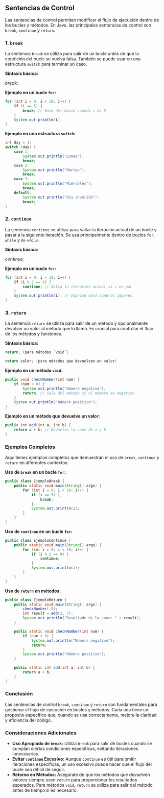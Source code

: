 ## Sentencias de Control

Las sentencias de control permiten modificar el flujo de ejecución dentro de los bucles y métodos. En Java, las principales sentencias de control son `break`, `continue` y `return`.

### 1. `break`

La sentencia `break` se utiliza para salir de un bucle antes de que la condición del bucle se vuelva falsa. También se puede usar en una estructura `switch` para terminar un caso.

**Sintaxis básica:**

*break;*

**Ejemplo en un bucle `for`:**
```java
for (int i = 0; i < 10; i++) {
    if (i == 5) {
        break; // Sale del bucle cuando i es 5
    }
    System.out.println(i);
}
```
**Ejemplo en una estructura `switch`:**
```java
int day = 3;
switch (day) {
    case 1:
        System.out.println("Lunes");
        break;
    case 2:
        System.out.println("Martes");
        break;
    case 3:
        System.out.println("Miércoles");
        break;
    default:
        System.out.println("Día inválido");
        break;
}
```
### 2. `continue`

La sentencia `continue` se utiliza para saltar la iteración actual de un bucle y pasar a la siguiente iteración. Se usa principalmente dentro de bucles `for`, `while` y `do-while`.

**Sintaxis básica:**

*continue;*

**Ejemplo en un bucle `for`:**
```java
for (int i = 0; i < 10; i++) {
    if (i % 2 == 0) {
        continue; // Salta la iteración actual si i es par
    }
    System.out.println(i); // Imprime solo números impares
}
```
### 3. `return`

La sentencia `return` se utiliza para salir de un método y opcionalmente devolver un valor al método que lo llamó. Es crucial para controlar el flujo de los métodos y funciones.

**Sintaxis básica:**
```java
return; (para métodos `void`)

return valor; (para métodos que devuelven un valor)
```
**Ejemplo en un método `void`:**

```java
public void checkNumber(int num) {
    if (num < 0) {
        System.out.println("Número negativo");
        return; // Sale del método si el número es negativo
    }
    System.out.println("Número positivo");
}
```

**Ejemplo en un método que devuelve un valor:**

```java
public int add(int a, int b) {
    return a + b; // Devuelve la suma de a y b
}
```

### Ejemplos Completos

Aquí tienes ejemplos completos que demuestran el uso de `break`, `continue` y `return` en diferentes contextos:

**Uso de `break` en un bucle `for`:**

```java
public class EjemploBreak {
    public static void main(String[] args) {
        for (int i = 0; i < 10; i++) {
            if (i == 5) {
                break;
            }
            System.out.println(i);
        }
    }
}
```

**Uso de `continue` en un bucle `for`:**

```java
public class EjemploContinue {
    public static void main(String[] args) {
        for (int i = 0; i < 10; i++) {
            if (i % 2 == 0) {
                continue;
            }
            System.out.println(i);
        }
    }
}
```

**Uso de `return` en métodos:**

```java
public class EjemploReturn {
    public static void main(String[] args) {
        checkNumber(-5);
        int result = add(3, 7);
        System.out.println("Resultado de la suma: " + result);
    }

    public static void checkNumber(int num) {
        if (num < 0) {
            System.out.println("Número negativo");
            return;
        }
        System.out.println("Número positivo");
    }

    public static int add(int a, int b) {
        return a + b;
    }
}
```

### Conclusión

Las sentencias de control `break`, `continue` y `return` son fundamentales para gestionar el flujo de ejecución en bucles y métodos. Cada una tiene un propósito específico que, cuando se usa correctamente, mejora la claridad y eficiencia del código.

### Consideraciones Adicionales

- **Uso Apropiado de `break`:** Utiliza `break` para salir de bucles cuando se cumplan ciertas condiciones específicas, evitando iteraciones innecesarias.
- **Evitar `continue` Excesivo:** Aunque `continue` es útil para omitir iteraciones específicas, un uso excesivo puede hacer que el flujo del bucle sea difícil de seguir.
- **Retorno en Métodos:** Asegúrate de que los métodos que devuelven valores siempre usen `return` para proporcionar los resultados esperados. Para métodos `void`, `return` se utiliza para salir del método antes de tiempo si es necesario.
